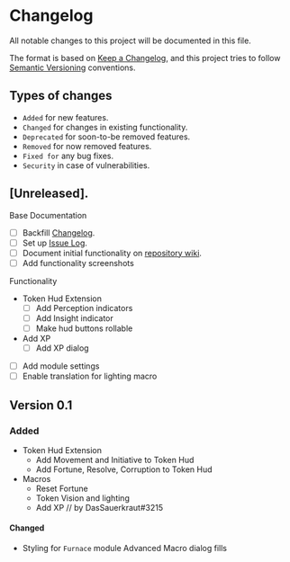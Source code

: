# Changelog
All notable changes to this project will be documented in this file.

The format is based on [Keep a Changelog](https://keepachangelog.com/en/1.0.0/), and this project tries to follow [Semantic Versioning](https://semver.org/spec/v2.0.0.html) conventions.

## Types of changes
- `Added` for new features.
- `Changed` for changes in existing functionality.
- `Deprecated` for soon-to-be removed features.
- `Removed` for now removed features.
- `Fixed for` any bug fixes.
- `Security` in case of vulnerabilities.

## [Unreleased].

Base Documentation
- [ ] Backfill [Changelog](CHANGELOG.md).
- [ ] Set up [Issue Log](/issues).
- [ ] Document initial functionality on [repository wiki](/wiki).
- [ ] Add functionality screenshots

Functionality 
- Token Hud Extension
  - [ ] Add Perception indicators
  - [ ] Add Insight indicator
  - [ ] Make hud buttons rollable
- Add XP
  - [ ] Add XP dialog 
- [ ] Add module settings
- [ ] Enable translation for lighting macro

## Version 0.1

### Added
- Token Hud Extension 
  - Add Movement and Initiative to Token Hud
  - Add Fortune, Resolve, Corruption to Token Hud
- Macros
  - Reset Fortune
  - Token Vision and lighting
  - Add XP // by DasSauerkraut#3215

#### Changed
- Styling for `Furnace` module Advanced Macro dialog fills
